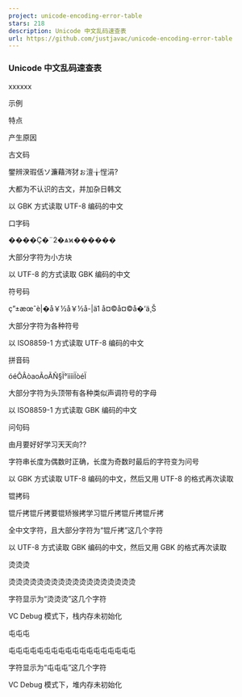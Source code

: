 ```yaml
---
project: unicode-encoding-error-table
stars: 218
description: Unicode 中文乱码速查表
url: https://github.com/justjavac/unicode-encoding-error-table
---
```


### Unicode 中文乱码速查表

xxxxxx

示例

特点

产生原因

古文码

鐢辨湀瑕佸ソ濂藉涔犲ぉ澶╁悜涓?

大都为不认识的古文，并加杂日韩文

以 GBK 方式读取 UTF-8 编码的中文

口字码

����Ҫ�¨2�ѧϰ������

大部分字符为小方块

以 UTF-8 的方式读取 GBK 编码的中文

符号码

ç”±æœˆè|�å￥½å￥½å-|ä1 å¤©å¤©å�‘ä¸Š

大部分字符为各种符号

以 ISO8859-1 方式读取 UTF-8 编码的中文

拼音码

óéÔÂòaoÃoÃÑ§Ï°ììììÏòéÏ

大部分字符为头顶带有各种类似声调符号的字母

以 ISO8859-1 方式读取 GBK 编码的中文

问句码

由月要好好学习天天向??

字符串长度为偶数时正确，长度为奇数时最后的字符变为问号

以 GBK 方式读取 UTF-8 编码的中文，然后又用 UTF-8 的格式再次读取

锟拷码

锟斤拷锟斤拷要锟矫猴拷学习锟斤拷锟斤拷锟斤拷

全中文字符，且大部分字符为“锟斤拷”这几个字符

以 UTF-8 方式读取 GBK 编码的中文，然后又用 GBK 的格式再次读取

烫烫烫

烫烫烫烫烫烫烫烫烫烫烫烫烫烫烫烫烫烫

字符显示为“烫烫烫”这几个字符

VC Debug 模式下，栈内存未初始化

屯屯屯

屯屯屯屯屯屯屯屯屯屯屯屯屯屯屯屯屯屯

字符显示为“屯屯屯”这几个字符

VC Debug 模式下，堆内存未初始化

